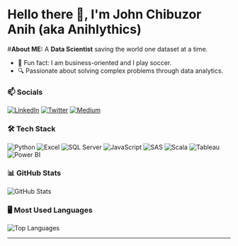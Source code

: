 # Hello there 👋, I'm John Chibuzor Anih (aka Anihlythics)

#**About ME:**
 A **Data Scientist** saving the world one dataset at a time.

- 🎤 Fun fact: I am business-oriented and I play soccer.
- 🔍 Passionate about solving complex problems through data analytics.

### 📫 Socials
[![LinkedIn](https://img.shields.io/badge/-LinkedIn-blue)](https://linkedin.com/in/www.linkedin.com/in/john-anih-cj001)
[![Twitter](https://img.shields.io/badge/-Twitter-blue)](https://twitter.com/@Anihlytics)
[![Medium](https://img.shields.io/badge/-Medium-black)](https://medium.com/@anihlythics)

### 🛠 Tech Stack
![Python](https://img.shields.io/badge/-Python-blue?logo=python)
![Excel](https://img.shields.io/badge/-Microsoft%20Excel-green?logo=microsoft-excel)
![SQL Server](https://img.shields.io/badge/-Microsoft%20SQL%20Server-red?logo=microsoftsqlserver)
![JavaScript](https://img.shields.io/badge/-JavaScript-ash?logo=javascript)
![SAS](https://img.shields.io/badge/-SAS-green?logo=sas)
![Scala](https://img.shields.io/badge/-Scala-red?logo=scala)
![Tableau](https://img.shields.io/badge/-Tableau-orange?logo=tableau)
![Power BI](https://img.shields.io/badge/-Power%20BI-yellow?logo=powerbi)

### 📊 GitHub Stats
![GitHub Stats](https://github-readme-stats.vercel.app/api?username=anihlythics&show_icons=true&theme=tokyonight&hide=issues)



### 🖥 Most Used Languages

![Top Languages](https://github-readme-stats.vercel.app/api/top-langs/?username=anihlythics&layout=compact&cache_seconds=1800&theme=merko)




---

